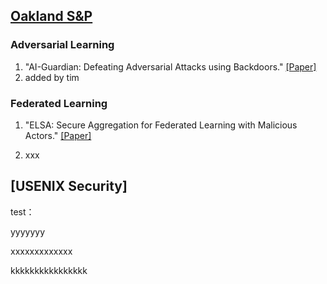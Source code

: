 ## [Oakland S&P](https://sp2023.ieee-security.org/program-papers.html)

### Adversarial Learning
1. "AI-Guardian: Defeating Adversarial Attacks using Backdoors." [[Paper]](https://ieeexplore.ieee.org/document/10179473)
1. added by tim

### Federated Learning
1. "ELSA: Secure Aggregation for Federated Learning with Malicious Actors." [[Paper]](https://eprint.iacr.org/2022/1695)

2. xxx

## [USENIX Security]

test：

yyyyyyy

xxxxxxxxxxxxx

kkkkkkkkkkkkkkkk
